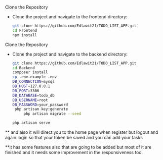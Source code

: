 Clone the Repository
   - Clone the project and navigate to the frontend directory:
     ```bash
     git clone https://github.com/Edlawit21/TODO_LIST_APP.git
     cd Frontend
     npm install
 Clone the Repository
   - Clone the project and navigate to the backend directory:
     ```bash
     git clone https://github.com/Edlawit21/TODO_LIST_APP.git
     cd Backend
     composer install
     cp .env.example .env
     DB_CONNECTION=mysql
     DB_HOST=127.0.0.1
     DB_PORT=3306
     DB_DATABASE=todo_db
     DB_USERNAME=root
     DB_PASSWORD=your_password
      php artisan key:generate
          php artisan migrate --seed
     
     php artisan serve


   ** and also it will direct you to the home page when register but logout and
     again login so that your token be saved and you can add your tasks 
     
**it has some features also that are going to be added but most of it are finished 
and it needs some improvement in the responsiveness too.
